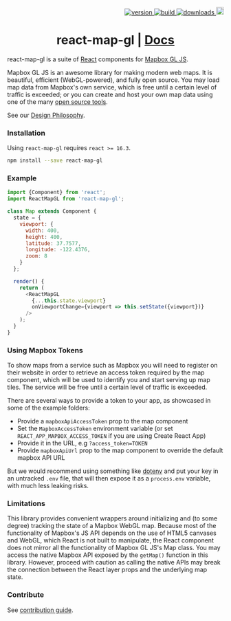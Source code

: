 <p align="right">
  <a href="https://npmjs.org/package/react-map-gl">
    <img src="https://img.shields.io/npm/v/react-map-gl.svg?style=flat-square" alt="version" />
  </a>
  <a href="https://github.com/visgl/react-map-gl/actions?query=workflow%3Atest+branch%3Amaster">
    <img src="https://github.com/visgl/react-map-gl/workflows/test/badge.svg?branch=master" alt="build" />
  <a href="https://npmjs.org/package/react-map-gl">
    <img src="https://img.shields.io/npm/dm/react-map-gl.svg?style=flat-square" alt="downloads" />
  </a>
  <a href="https://badge.fury.io/js/%40globalfishingwatch%2Freact-map-gl"><img src="https://badge.fury.io/js/%40globalfishingwatch%2Freact-map-gl.svg" alt="npm version" height="18"></a>
</p>

<h1 align="center">react-map-gl | <a href="https://visgl.github.io/react-map-gl">Docs</a></h1>

react-map-gl is a suite of [React](http://facebook.github.io/react/) components for
[Mapbox GL JS](https://github.com/mapbox/mapbox-gl-js).

Mapbox GL JS is an awesome library for making modern web maps. It is beautiful, efficient (WebGL-powered), and fully open source. You may load map data from Mapbox's own service, which is free until a certain level of traffic is exceeded; or you can create and host your own map data using one of the many [open source tools](https://github.com/mapbox/awesome-vector-tiles).

See our [Design Philosophy](docs/README.md#design-philosophy).

### Installation

Using `react-map-gl` requires `react >= 16.3`.

```sh
npm install --save react-map-gl
```

### Example

```js
import {Component} from 'react';
import ReactMapGL from 'react-map-gl';

class Map extends Component {
  state = {
    viewport: {
      width: 400,
      height: 400,
      latitude: 37.7577,
      longitude: -122.4376,
      zoom: 8
    }
  };

  render() {
    return (
      <ReactMapGL
        {...this.state.viewport}
        onViewportChange={viewport => this.setState({viewport})}
      />
    );
  }
}
```

### Using Mapbox Tokens

To show maps from a service such as Mapbox you will need to register on their website in order to retrieve an access token required by the map component, which will be used to identify you and start serving up map tiles. The service will be free until a certain level of traffic is exceeded.

There are several ways to provide a token to your app, as showcased in some of the example folders:

- Provide a `mapboxApiAccessToken` prop to the map component
- Set the `MapboxAccessToken` environment variable (or set `REACT_APP_MAPBOX_ACCESS_TOKEN` if you are using Create React App)
- Provide it in the URL, e.g `?access_token=TOKEN`
- Provide `mapboxApiUrl` prop to the map component to override the default mapbox API URL

But we would recommend using something like [dotenv](https://github.com/motdotla/dotenv) and put your key in an untracked `.env` file, that will then expose it as a `process.env` variable, with much less leaking risks.

### Limitations

This library provides convenient wrappers around initializing and (to some degree) tracking the state of a Mapbox WebGL map. Because most of the functionality of Mapbox's JS API depends on the use of HTML5 canvases and WebGL, which React is not built to manipulate, the React component does not mirror all the functionality of Mapbox GL JS's Map class. You may access the native Mapbox API exposed by the `getMap()` function in this library. However, proceed with caution as calling the native APIs may break the connection between the React layer props and the underlying map state.

### Contribute

See [contribution guide](/CONTRIBUTING.md).
